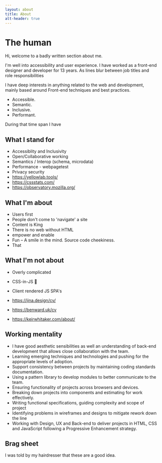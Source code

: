 ```yaml
---
layout: about
title: About
alt-header: true
---
```

# The human

Hi, welcome to a badly written section about me.

I'm well into accessibility and user experience. I have worked as a front-end designer and developer for 13 years. As lines blur between job titles and role responsibilities 

I have deep interests in anything related to the web and development, mainly based around Front-end techniques and best practices.

- Accessible.
- Semantic.
- Inclusive.
- Performant.

During that time span I have 

## What I stand for

* Accessiblity and Inclusivity
* Open/Collaborative working
* Semantics / Interop (schema, microdata)  
* Performance - webpagetest
* Privacy security
* https://yellowlab.tools/
* https://cssstats.com/
* https://observatory.mozilla.org/

## What I'm about

* Users first
* People don't come to 'navigate' a site
* Content is King
* There is no web without HTML
* empower and enable
* Fun – A smile in the mind. Source code cheekiness.
* That

## What I'm not about

* Overly complicated
* CSS-in-JS 🤢
* Client rendered JS SPA's

* https://jina.design/cv/
* https://benward.uk/cv
* https://keirwhitaker.com/about/

## Working mentality

* I have good aesthetic sensibilities as well an understanding of back-end development that allows close collaboration with the team.
* Learning emerging techniques and technologies and pushing for the appropriate levels of adoption.
* Support consistency between projects by maintaining coding standards documentation.
* Using a pattern library to develop modules to better communicate to the team.
* Ensuring functionality of projects across browsers and devices.
* Breaking down projects into components and estimating for work effectively.
* Writing functional specifications, guiding complexity and scope of project
* Identifying problems in wireframes and designs to mitigate rework down the line
* Working with Design, UX and Back-end to deliver projects in HTML, CSS and JavaScript following a Progressive Enhancement strategy.

## Brag sheet

I was told by my hairdresser that these are a good idea.